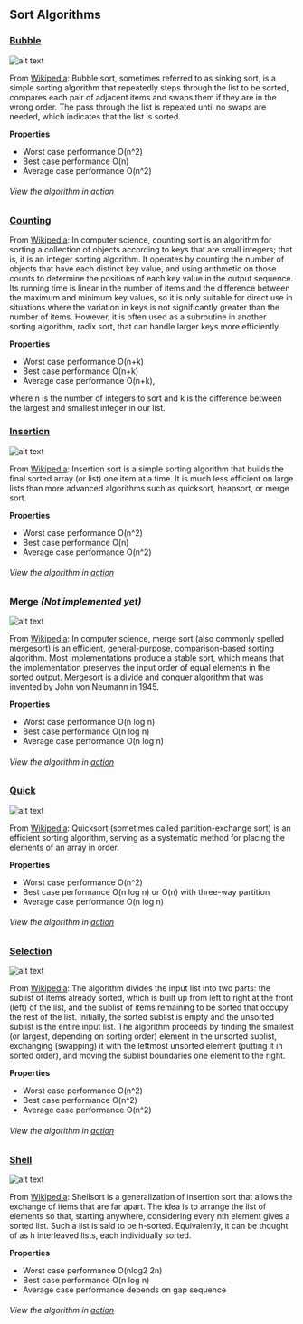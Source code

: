 ## Sort Algorithms


### [Bubble](./bubble_sort.rs)
![alt text][bubble-image]

From [Wikipedia][bubble-wiki]: Bubble sort, sometimes referred to as sinking sort, is a simple sorting algorithm that repeatedly steps through the list to be sorted, compares each pair of adjacent items and swaps them if they are in the wrong order. The pass through the list is repeated until no swaps are needed, which indicates that the list is sorted.

__Properties__
* Worst case performance	O(n^2)
* Best case performance	O(n)
* Average case performance	O(n^2)

###### View the algorithm in [action][bubble-toptal]



### [Counting](./counting_sort.rs)

From [Wikipedia][selection-wiki]: In computer science, counting sort is an algorithm for sorting a collection of objects according to keys that are small integers; that is, it is an integer sorting algorithm. It operates by counting the number of objects that have each distinct key value, and using arithmetic on those counts to determine the positions of each key value in the output sequence. Its running time is linear in the number of items and the difference between the maximum and minimum key values, so it is only suitable for direct use in situations where the variation in keys is not significantly greater than the number of items. However, it is often used as a subroutine in another sorting algorithm, radix sort, that can handle larger keys more efficiently.

__Properties__
* Worst case performance	O(n+k)
* Best case performance	O(n+k)
* Average case performance	O(n+k),

where n is the number of integers to sort and k is the difference between the largest and smallest integer in our list.



### [Insertion](./insertion_sort.rs)
![alt text][insertion-image]

From [Wikipedia][insertion-wiki]: Insertion sort is a simple sorting algorithm that builds the final sorted array (or list) one item at a time. It is much less efficient on large lists than more advanced algorithms such as quicksort, heapsort, or merge sort.

__Properties__
* Worst case performance	O(n^2)
* Best case performance	O(n)
* Average case performance	O(n^2)

###### View the algorithm in [action][insertion-toptal]


### Merge _(Not implemented yet)_
![alt text][merge-image]

From [Wikipedia][merge-wiki]: In computer science, merge sort (also commonly spelled mergesort) is an efficient, general-purpose, comparison-based sorting algorithm. Most implementations produce a stable sort, which means that the implementation preserves the input order of equal elements in the sorted output. Mergesort is a divide and conquer algorithm that was invented by John von Neumann in 1945.

__Properties__
* Worst case performance	O(n log n)
* Best case performance	O(n log n)
* Average case performance	O(n log n)


###### View the algorithm in [action][merge-toptal]

### [Quick](./quick_sort.rs)
![alt text][quick-image]

From [Wikipedia][quick-wiki]: Quicksort (sometimes called partition-exchange sort) is an efficient sorting algorithm, serving as a systematic method for placing the elements of an array in order.

__Properties__
* Worst case performance	O(n^2)
* Best case performance	O(n log n) or O(n) with three-way partition
* Average case performance	O(n log n)

###### View the algorithm in [action][quick-toptal]

### [Selection](./selection_sort.rs)
![alt text][selection-image]

From [Wikipedia][selection-wiki]: The algorithm divides the input list into two parts: the sublist of items already sorted, which is built up from left to right at the front (left) of the list, and the sublist of items remaining to be sorted that occupy the rest of the list. Initially, the sorted sublist is empty and the unsorted sublist is the entire input list. The algorithm proceeds by finding the smallest (or largest, depending on sorting order) element in the unsorted sublist, exchanging (swapping) it with the leftmost unsorted element (putting it in sorted order), and moving the sublist boundaries one element to the right.

__Properties__
* Worst case performance	O(n^2)
* Best case performance	O(n^2)
* Average case performance	O(n^2)

###### View the algorithm in [action][selection-toptal]

### [Shell](./shell_sort.rs)
![alt text][shell-image]

From [Wikipedia][shell-wiki]:  Shellsort is a generalization of insertion sort that allows the exchange of items that are far apart.  The idea is to arrange the list of elements so that, starting anywhere, considering every nth element gives a sorted list.  Such a list is said to be h-sorted.  Equivalently, it can be thought of as h interleaved lists, each individually sorted.

__Properties__
* Worst case performance O(nlog2 2n)
* Best case performance O(n log n)
* Average case performance depends on gap sequence

###### View the algorithm in [action][shell-toptal]

[bubble-toptal]: https://www.toptal.com/developers/sorting-algorithms/bubble-sort
[bubble-wiki]: https://en.wikipedia.org/wiki/Bubble_sort
[bubble-image]: https://upload.wikimedia.org/wikipedia/commons/thumb/8/83/Bubblesort-edited-color.svg/220px-Bubblesort-edited-color.svg.png "Bubble Sort"

[counting-wiki]: https://en.wikipedia.org/wiki/Counting_sort

[insertion-toptal]: https://www.toptal.com/developers/sorting-algorithms/insertion-sort
[insertion-wiki]: https://en.wikipedia.org/wiki/Insertion_sort
[insertion-image]: https://upload.wikimedia.org/wikipedia/commons/7/7e/Insertionsort-edited.png "Insertion Sort"

[quick-toptal]: https://www.toptal.com/developers/sorting-algorithms/quick-sort
[quick-wiki]: https://en.wikipedia.org/wiki/Quicksort
[quick-image]: https://upload.wikimedia.org/wikipedia/commons/6/6a/Sorting_quicksort_anim.gif "Quick Sort"

[merge-toptal]: https://www.toptal.com/developers/sorting-algorithms/merge-sort
[merge-wiki]: https://en.wikipedia.org/wiki/Merge_sort
[merge-image]: https://upload.wikimedia.org/wikipedia/commons/c/cc/Merge-sort-example-300px.gif "Merge Sort"

[selection-toptal]: https://www.toptal.com/developers/sorting-algorithms/selection-sort
[selection-wiki]: https://en.wikipedia.org/wiki/Selection_sort
[selection-image]: https://upload.wikimedia.org/wikipedia/commons/thumb/b/b0/Selection_sort_animation.gif/250px-Selection_sort_animation.gif "Selection Sort Sort"

[shell-toptal]: https://www.toptal.com/developers/sorting-algorithms/shell-sort
[shell-wiki]: https://en.wikipedia.org/wiki/Shellsort
[shell-image]: https://upload.wikimedia.org/wikipedia/commons/d/d8/Sorting_shellsort_anim.gif "Shell Sort"
